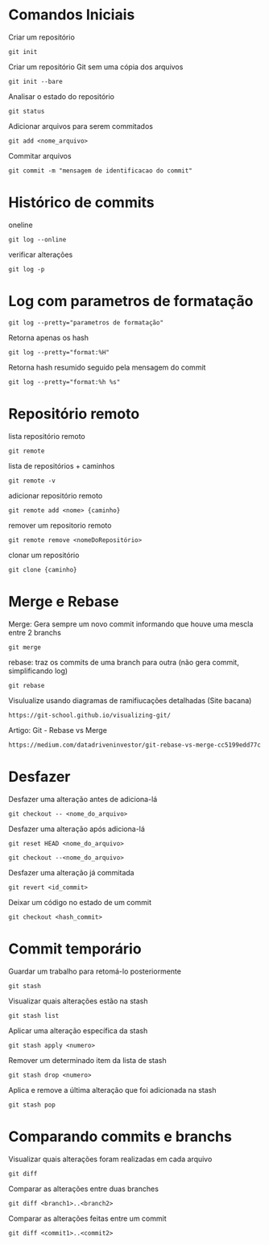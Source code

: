 # Comandos Iniciais

Criar um repositório 
    
    git init

Criar um repositório Git sem uma cópia dos arquivos 

    git init --bare
    
Analisar o estado do repositório
        
    git status

Adicionar arquivos para serem commitados

    git add <nome_arquivo>

Commitar arquivos

    git commit -m "mensagem de identificacao do commit"

# Histórico de commits

oneline
    
    git log --online

verificar alterações        

    git log -p
    
# Log com parametros de formatação

    git log --pretty="parametros de formatação"
            
Retorna apenas os hash
    
    git log --pretty="format:%H"

Retorna hash resumido seguido pela mensagem do commit

    git log --pretty="format:%h %s"
        
# Repositório remoto
    
lista repositório remoto

    git remote

lista de repositórios + caminhos
        
    git remote -v

adicionar repositório remoto

    git remote add <nome> {caminho}
    
remover um repositorio remoto

    git remote remove <nomeDoRepositório>

clonar um repositório

    git clone {caminho} 
    
# Merge e Rebase

Merge: Gera sempre um novo commit informando que houve uma mescla entre 2 branchs
    
    git merge

rebase: traz os commits de uma branch para outra (não gera commit, simplificando log)

    git rebase

Visulualize usando diagramas de ramifiucações detalhadas (Site bacana)

    https://git-school.github.io/visualizing-git/

Artigo: Git - Rebase vs Merge

    https://medium.com/datadriveninvestor/git-rebase-vs-merge-cc5199edd77c

# Desfazer

Desfazer uma alteração antes de adiciona-lá
    
    git checkout -- <nome_do_arquivo>

Desfazer uma alteração após adiciona-lá

    git reset HEAD <nome_do_arquivo>

    git checkout --<nome_do_arquivo>

Desfazer uma alteração já commitada

    git revert <id_commit>

Deixar um código no estado de um commit 

    git checkout <hash_commit>

# Commit temporário

Guardar um trabalho para retomá-lo posteriormente

    git stash

Visualizar quais alterações estão na stash

    git stash list

Aplicar uma alteração específica da stash    

    git stash apply <numero>

Remover um determinado item da lista de stash

    git stash drop <numero>

Aplica e remove a última alteração que foi adicionada na stash

    git stash pop

# Comparando commits e branchs

Visualizar quais alterações foram realizadas em cada arquivo

    git diff

Comparar as alterações entre duas branches 

    git diff <branch1>..<branch2>

Comparar as alterações feitas entre um commit

    git diff <commit1>..<commit2>

